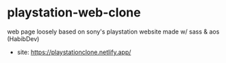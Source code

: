 # playstation-web-clone
web page loosely based on sony's playstation website made w/ sass &amp; aos (HabibDev)
- site: https://playstationclone.netlify.app/
